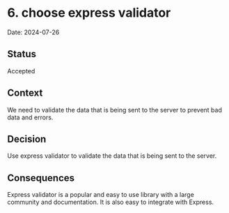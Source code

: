 # 6. choose express validator

Date: 2024-07-26

## Status

Accepted

## Context

We need to validate the data that is being sent to the server to prevent bad data and errors.

## Decision

Use express validator to validate the data that is being sent to the server.

## Consequences

Express validator is a popular and easy to use library with a large community and documentation. It is also easy to integrate with Express.